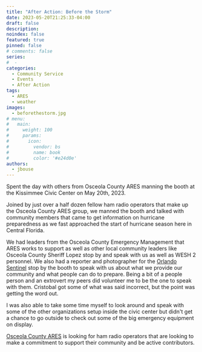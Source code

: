 ```yaml
---
title: "After Action: Before the Storm"
date: 2023-05-20T21:25:33-04:00
draft: false
description: 
noindex: false
featured: true
pinned: false
# comments: false
series:
#  - 
categories:
  - Community Service
  - Events
  - After Action
tags:
  - ARES
  - weather
images:
  - beforethestorm.jpg
# menu:
#   main:
#     weight: 100
#     params:
#       icon:
#         vendor: bs
#         name: book
#         color: '#e24d0e'
authors:
  - jbouse
---
```


Spent the day with others from Osceola County ARES manning the booth
at the Kissimmee Civic Center on May 20th, 2023.

<!--more-->

Joined by just over a half dozen fellow ham radio operators that make
up the Osceola County ARES group, we manned the booth and talked with
community members that came to get information on hurricane preparedness
as we fast approached the start of hurricane season here in Central
Florida.

We had leaders from the Osceola County Emergency Management that ARES 
works to support as well as other local community leaders like Osceola
County Sheriff Lopez stop by and speak with us as well as WESH 2 personnel.
We also had a reporter and photographer for the [Orlando Sentinel][Sentinel]
stop by the booth to speak with us about what we provide our community and
what people can do to prepare. Being a bit of a people person and an extrovert
my peers did volunteer me to be the one to speak with them. Cristobal got
some of what was said incorrect, but the point was getting the word out. 

I was also able to take some time myself to look around and speak with some of
the other organizations setup inside the civic center but didn't get a chance
to go outside to check out some of the big emergency equipment on display.

[Osceola County ARES][OCARES] is looking for ham radio operators that are looking
to make a commitment to support their community and be active contributors.

[Sentinel]: https://www.orlandosentinel.com/2023/05/20/osceola-braces-for-hurricane-season-with-expo-calls-for-volunteers/
[OCARES]: https://www.osceolacountyares.org/ "Osceola County ARES"